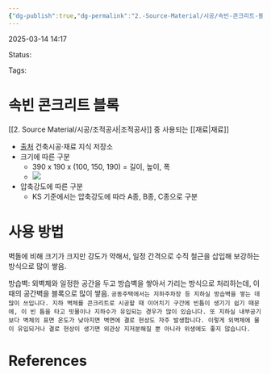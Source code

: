 ```yaml
---
{"dg-publish":true,"dg-permalink":"2.-Source-Material/시공/속빈-콘크리트-블록","permalink":"/2.-Source-Material/시공/속빈-콘크리트-블록/"}
---
```



2025-03-14 14:17

Status: 

Tags: 

# 속빈 콘크리트 블록
[[2. Source Material/시공/조적공사\|조적공사]] 중 사용되는 [[재료\|재료]] 

- [출처](https://archi-material.tistory.com/41) 건축시공·재료 지식 저장소
- 크기에 따른 구분
	- 390 x 190 x (100, 150, 190) = 길이, 높이, 폭
	- ![](https://i.imgur.com/bxvNddq.png)
- 압축강도에 따른 구분
	- KS 기준에서는 압축강도에 따라 A종, B종, C종으로 구분
# 사용 방법
벽돌에 비해 크기가 크지만 강도가 약해서, 일정 간격으로 수직 철근을 삽입해 보강하는 방식으로 많이 쌓음.

방습벽: 외벽체와 일정한 공간을 두고 방습벽을 쌓아서 가리는 방식으로 처리하는데, 이때의 공간벽을 블록으로 많이 쌓음. `공동주택에서는 지하주차장 등 지하실 방습벽을 쌓는 데 많이 쓰입니다. 지하 벽체를 콘크리트로 시공할 때 이어치기 구간에 빈틈이 생기기 쉽기 때문에, 이 빈 틈을 타고 빗물이나 지하수가 유입되는 경우가 많이 있습니다. 또 지하실 내부공기보다 벽체의 표면 온도가 낮아지면 벽면에 결로 현상도 자주 발생합니다. 이렇게 외벽체에 물이 유입되거나 결로 현상이 생기면 외관상 지저분해질 뿐 아니라 위생에도 좋지 않습니다.`

# References
